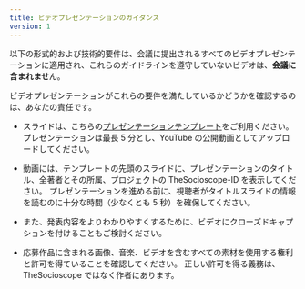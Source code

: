 ```yaml
---
title: ビデオプレゼンテーションのガイダンス
version: 1
---
```


以下の形式的および技術的要件は、会議に提出されるすべてのビデオプレゼンテーションに適用され、これらのガイドラインを遵守していないビデオは、**会議に含まれませ**ん。

ビデオプレゼンテーションがこれらの要件を満たしているかどうかを確認するのは、あなたの責任です。

- スライドは、こちらの[プレゼンテーションテンプレート](https://docs.google.com/presentation/d/10kOH2ccz0qEpEHrlZEV_tmIJn2Gef_p9MpewNBcooCQ/edit?usp=sharing)をご利用ください。 プレゼンテーションは最長 5 分とし、YouTube の公開動画としてアップロードしてください。

- 動画には、テンプレートの先頭のスライドに、プレゼンテーションのタイトル、全著者とその所属、プロジェクトの TheSocioscope-ID を表示してください。 プレゼンテーションを進める前に、視聴者がタイトルスライドの情報を読むのに十分な時間（少なくとも 5 秒）を確保してください。

- また、発表内容をよりわかりやすくするために、ビデオにクローズドキャプションを付けることもご検討ください。

- 応募作品に含まれる画像、音楽、ビデオを含むすべての素材を使用する権利と許可を得ていることを確認してください。 正しい許可を得る義務は、TheSocioscope ではなく作者にあります。

<!-- -->
